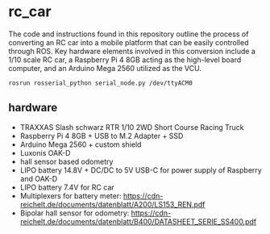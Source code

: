 # rc_car
The code and instructions found in this repository outline the process of converting an RC car into a mobile platform that can be easily controlled through ROS. Key hardware elements involved in this conversion include a 1/10 scale RC car, a Raspberry Pi 4 8GB acting as the high-level board computer, and an Arduino Mega 2560 utilized as the VCU.

``` 
rosrun rosserial_python serial_node.py /dev/ttyACM0
```

## hardware
* TRAXXAS Slash schwarz RTR 1/10 2WD Short Course Racing Truck
* Raspberry Pi 4 8GB + USB to M.2 Adapter + SSD 
* Arduino Mega 2560 + custom shield
* Luxonis OAK-D
* hall sensor based odometry
* LIPO battery 14.8V + DC/DC to 5V USB-C for power supply of Raspberry and OAK-D
* LIPO battery 7.4V for RC car
* Multiplexers for battery meter: https://cdn-reichelt.de/documents/datenblatt/A200/LS153_REN.pdf
* Bipolar hall sensor for odometry: https://cdn-reichelt.de/documents/datenblatt/B400/DATASHEET_SERIE_SS400.pdf

